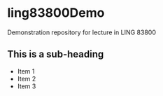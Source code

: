 # ling83800Demo
Demonstration repository for lecture in LING 83800

## This is a sub-heading

 * Item 1
 * Item 2
 * Item 3


